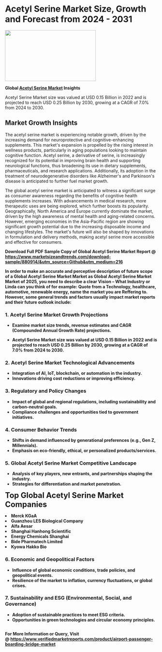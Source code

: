 <H1>Acetyl Serine Market Size, Growth and Forecast from 2024 - 2031</H1><img class="aligncenter size-medium wp-image-584254" src="https://thirdeyenews.in/wp-content/uploads/2024/09/Global-Market-Research-300x168.jpeg" alt="" width="300" height="168" /><p><strong>Global&nbsp;<a href="https://www.marketsizeandtrends.com/download-sample/880914/&amp;utm_source=Github&utm_medium=216">Acetyl Serine Market</a> Insights</strong></p><p>Acetyl Serine Market size was valued at USD 0.15 Billion in 2022 and is projected to reach USD 0.25 Billion by 2030, growing at a CAGR of 7.0% from 2024 to 2030.</p><p><h2>Market Growth Insights</h2> <p>The acetyl serine market is experiencing notable growth, driven by the increasing demand for neuroprotective and cognitive-enhancing supplements. This market's expansion is propelled by the rising interest in wellness products, particularly in aging populations looking to maintain cognitive function. Acetyl serine, a derivative of serine, is increasingly recognized for its potential in improving brain health and supporting neurological functions, thus broadening its use in dietary supplements, pharmaceuticals, and research applications. Additionally, its adoption in the treatment of neurodegenerative disorders like Alzheimer's and Parkinson's disease is anticipated to further fuel market growth.</p> <p><strong></strong></p> <p>The global acetyl serine market is anticipated to witness a significant surge as consumer awareness regarding the benefits of cognitive health supplements increases. With advancements in medical research, more therapeutic uses are being explored, which further boosts its popularity. Geographically, North America and Europe currently dominate the market, driven by the high awareness of mental health and aging-related concerns. However, emerging economies in the Asia-Pacific region are showing significant growth potential due to the increasing disposable income and changing lifestyles. The market's future will also be shaped by innovations in formulation and delivery methods, making acetyl serine more accessible and effective for consumers.</p> <p><strong></p><p><span class=""><strong>Download Full PDF Sample Copy of Global Acetyl Serine Market Report</strong> @ <a href="https://www.marketsizeandtrends.com/download-sample/880914/&amp;utm_source=Github&utm_medium=216" target="_blank">https://www.marketsizeandtrends.com/download-sample/880914/&amp;utm_source=Github&utm_medium=216</a></span></p><p>In order to make an accurate and perceptive description of future scope of a Global&nbsp;Acetyl Serine Market Market as Global&nbsp;Acetyl Serine Market Market of 2025, you need to describe a clear Vision &ndash; What Industry or Linda can you think of for example: Quote from a Technology, healthcare, automotive, renewable energy, name the market you are Reffering to. However, some general trends and factors usually impact market reports and their future outlook include:</p><h3>1.&nbsp;<strong>Acetyl Serine Market Growth Projections</strong></h3><ul><li>Examine market size trends, revenue estimates and CAGR (Compounded Annual Growth Rate) projections.</li><li><p>Acetyl Serine Market size was valued at USD 0.15 Billion in 2022 and is projected to reach USD 0.25 Billion by 2030, growing at a CAGR of 7.0% from 2024 to 2030.</p></li></ul><h3>2.&nbsp;<strong>Acetyl Serine Market Technological Advancements</strong></h3><ul><li>Integration of AI, IoT, blockchain, or automation in the industry.</li><li>Innovations driving cost reductions or improving efficiency.</li></ul><h3>3.&nbsp;<strong>Regulatory and Policy Changes</strong></h3><ul><li>Impact of global and regional regulations, including sustainability and carbon-neutral goals.</li><li>Compliance challenges and opportunities tied to government initiatives.</li></ul><h3>4.&nbsp;<strong>Consumer Behavior Trends</strong></h3><ul><li>Shifts in demand influenced by generational preferences (e.g., Gen Z, Millennials).</li><li>Emphasis on eco-friendly, ethical, or personalized products/services.</li></ul><h3>5.&nbsp;<strong>Global Acetyl Serine Market Competitive Landscape</strong></h3><ul><li>Analysis of key players, new entrants, and partnerships shaping the industry.</li><li>Strategies for differentiation and market penetration.</li></ul><p data-pm-slice="1 1 []"><span style="color: inherit; font-family: inherit; font-size: 25px;">Top Global Acetyl Serine Market Companies</span></p><div class="" data-test-id=""><p><li>Merck KGaA</li><li> Guanzhou LES Biological Company</li><li> Alfa Aesar</li><li> Shanghai Hanhong Scientific</li><li> Energy Chemicals Shanghai</li><li> Bide Pharmatech Limited</li><li> Kyowa Hakko Bio</li></p></div><h3>6.&nbsp;<strong>Economic and Geopolitical Factors</strong></h3><ul><li>Influence of global economic conditions, trade policies, and geopolitical events.</li><li>Resilience of the market to inflation, currency fluctuations, or global crises.</li></ul><h3>7.&nbsp;<strong>Sustainability and ESG (Environmental, Social, and Governance)</strong></h3><ul><li>Adoption of sustainable practices to meet ESG criteria.</li><li>Opportunities in green technologies and circular economy principles.</li></ul><h2><strong style="font-size: 14px;">For More Information or Query, Visit @&nbsp;</strong><a style="background-color: #ffffff; font-size: 14px;" href="https://www.marketsizeandtrends.com/report/acetyl-serine-market/" target="_blank">https://www.verifiedmarketreports.com/product/airport-passenger-boarding-bridge-market</a></h2>
